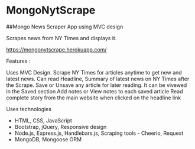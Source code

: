 # MongoNytScrape

##Mongo News Scraper App using MVC design

Scrapes news from NY Times and displays it.

https://mongonytscrape.herokuapp.com/


Features :

Uses MVC Design.
Scrape NY Times for articles anytime to get new and latest news.
Can read Headline, Summary of latest news on NY Times after the Scrape.
Save or Unsave any article for later reading. It can be vivewed in the Saved section
Add notes or View notes to each saved article
Read complete story from the main website when clicked on the headline link


Uses technologies
- HTML, CSS, JavaScript
- Bootstrap, jQuery, Responsive design
- Node.js, Express.js, Handlebars.js, Scraping tools - Cheerio, Request
- MongoDB, Mongoose ORM